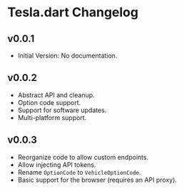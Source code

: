 # Tesla.dart Changelog

## v0.0.1

- Initial Version: No documentation.

## v0.0.2

- Abstract API and cleanup.
- Option code support.
- Support for software updates.
- Multi-platform support.

## v0.0.3

- Reorganize code to allow custom endpoints.
- Allow injecting API tokens.
- Rename `OptionCode` to `VehicleOptionCode`.
- Basic support for the browser (requires an API proxy).

